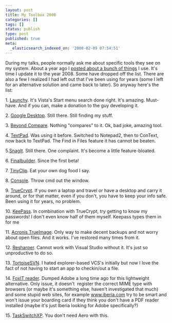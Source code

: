 ```yaml
---
layout: post
title: My Toolbox 2008
categories: []
tags: []
status: publish
type: post
published: true
meta:
  _elasticsearch_indexed_on: '2008-02-09 07:54:51'
---
```

<p>During my talks, people normally ask me about specific tools they see on my system. About a year ago I <a href="http://#">posted about a bunch of things</a> I use. It's time I update it to the year 2008. Some have dropped off the list. There are also a few I realized I had left out that I've been using for years (some I left for an alternative solution and came back to later). So anyway here's the list:</p>  <p>1. <a href="http://#">Launchy</a>. It's Vista's Start menu search done right. It's amazing. Must-have. And if you can, make a donation to the guy developing it.</p>  <p>2. <a href="http://desktop.google.com">Google Desktop</a>. Still there. Still finding my stuff.</p>  <p>3. <a href="http://www.scootersoftware.com">Beyond Compare</a>. Nothing &quot;compares&quot; to it. Ok, bad joke, amazing tool. </p>  <p>4. <a href="http://www.textpad.com">TextPad</a>. Was using it before. Switched to Notepad2, then to ConText, now back to TextPad. The Find in Files feature it has cannot be beaten.</p>  <p>5.<a href="http://www.techsmith.com">SnagIt</a>. Still there. One complaint. It's become a little feature-bloated.</p>  <p>6. <a href="http://www.finalbuilder.com">Finalbuilder</a>. Since the first beta!</p>  <p>7. <a href="http://#">TinyClip</a>. Eat your own dog food I say.</p>  <p>8. <a href="http://#">Console</a>. Throw cmd out the window.</p>  <p>9. <a href="http://www.truecrypt.org">TrueCrypt</a>. If you own a laptop and travel or have a desktop and carry it around, or for that matter, even if you don't, you have to keep your info safe. Been using it for years, no problem.</p>  <p>10. <a href="http://keepass.com/">KeePass</a>. In combination with TrueCrypt, try getting to know my passwords! I don't even know half of them myself. Keepass types them in for me</p>  <p>11. <a href="http://www.acronis.com/">Acronis TrueImage</a>. Only way to make decent backups and not worry about open files. And it works. I've restored many times from it.</p>  <p>12. <a href="http://www.jetbrains.com">Resharper</a>. Cannot work with Visual Studio without it. It's just so unproductive to do so. </p>  <p>13. <a href="http://tinyurl.com/2x3w6w">TortoiseSVN</a>. I hated explorer-based VCS's initially but now I love the fact of not having to start an app to checkin/out a file.</p>  <p>14. <a href="http://www.foxitsoftware.com/pdf/rd_intro.php">FoxIT reader</a>. Dumped Adobe a long time ago for this lightweight alternative. Only issue, it doesn't&#160; register the correct MIME type with browsers (or maybe it's something else, haven't investigated that much) and some stupid web sites, for example <a href="http://www.iberia.com">www.iberia.com</a> try to be smart and won't issue your boarding card if they think you don't have a PDF reader installed (maybe it's just Iberia looking for Adobe specifically?)</p>  <p>15. <a href="http://#">TaskSwitchXP</a>. You don't need Aero with this.</p>
